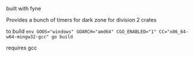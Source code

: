 built with fyne

Provides a bunch of timers for dark zone for division 2 crates

to build `env GOOS="windows" GOARCH="amd64" CGO_ENABLED="1" CC="x86_64-w64-mingw32-gcc" go build`

requires gcc